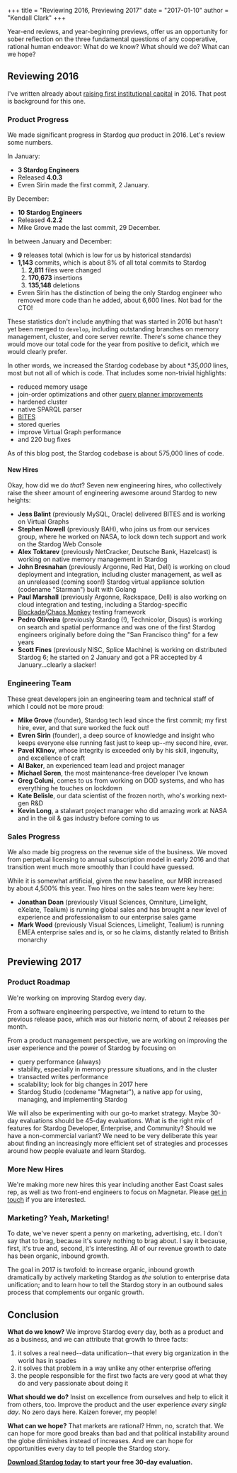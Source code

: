 +++
title = "Reviewing 2016, Previewing 2017"
date = "2017-01-10" 
author = "Kendall Clark"
+++

Year-end reviews, and year-beginning previews, offer us an opportunity for sober
reflection on the three fundamental questions of any cooperative, rational human
endeavor: What do we know? What should we do? What can we hope?<!--more-->

## Reviewing 2016

I've written already
about
[raising first institutional capital](http://blog.stardog.com/stardog-raises-a-seed-round/) in 2016.
That post is background for this one.

### Product Progress

We made significant progress in Stardog *qua* product in 2016. Let's review some
numbers.

In January:

* **3 Stardog Engineers**
* Released **4.0.3**
* Evren Sirin made the first commit, 2 January.

By December:

* **10 Stardog Engineers**
* Released **4.2.2**
* Mike Grove made the last commit, 29 December.

In between January and December:

* **9** releases total (which is low for us by historical standards)
* **1,143** commits, which is about 8% of all total commits to Stardog
   1. **2,811** files were changed
   1. **170,673** insertions
   1. **135,148** deletions
* Evren Sirin has the distinction of being the only Stardog engineer who removed
  more code than he added, about 6,600 lines. Not bad for the CTO!

These statistics don't include anything that was started in 2016 but hasn't yet
been merged to `develop`, including outstanding branches on memory management,
cluster, and core server rewrite. There's some chance they would move our total
code for the year from positive to deficit, which we would clearly prefer.

In other words, we increased the Stardog codebase by about **35,000* lines, most
but not all of which is code. That includes some non-trivial highlights:

* reduced memory usage
* join-order optimizations and
   other
   [query planner improvements](http://blog.stardog.com/how-to-read-stardog-query-plans/)
* hardened cluster 
* native SPARQL parser
* [BITES](http://docs.stardog.com/#_unstructured_data)
* stored queries
* improve Virtual Graph performance
* and 220 bug fixes

As of this blog post, the Stardog codebase is about 575,000 lines of code.

#### New Hires

Okay, how did we do *that*? Seven new engineering hires, who collectively raise
the sheer amount of engineering awesome around Stardog to new heights:

* **Jess Balint** (previously MySQL, Oracle) delivered BITES and is working on
  Virtual Graphs
* **Stephen Nowell** (previously BAH), who joins us from our services group, where
  he worked on NASA, to lock down tech support and work on the Stardog Web
  Console
* **Alex Toktarev** (previously NetCracker, Deutsche Bank, Hazelcast) is working
  on native memory management in Stardog
* **John Bresnahan** (previously Argonne, Red Hat, Dell) is working on cloud
  deployment and integration, including cluster management, as well as an
  unreleased (coming soon!) Stardog virtual appliance solution (codename
  "Starman") built with Golang
* **Paul Marshall** (previously Argonne, Rackspace, Dell) is also working on
  cloud integration and testing, including a
  Stardog-specific
  [Blockade](https://github.com/dcm-oss/blockade)/[Chaos Monkey](https://github.com/Netflix/SimianArmy/wiki/Chaos-Monkey) testing framework
* **Pedro Oliveira** (previously Stardog (!), Technicolor, Disqus) is working on
  search and spatial performance and was one of the first Stardog engineers
  originally before doing the "San Francisco thing" for a few years
* **Scott Fines** (previously NISC, Splice Machine) is working on distributed
  Stardog 6; he started on 2 January and got a PR accepted by 4
  January...clearly a slacker!

### Engineering Team

These great developers join an engineering team and technical staff of which I
could not be more proud:

* **Mike Grove** (founder), Stardog tech lead since the first commit; my first hire,
  ever, and that sure worked the fuck out!
* **Evren Sirin** (founder), a deep source of knowledge and insight who keeps
  everyone else running fast just to keep up--my second hire, ever.
* **Pavel Klinov**, whose integrity is exceeded only by his skill, ingenuity, and
  excellence of craft
* **Al Baker**, an experienced team lead and project manager 
* **Michael Soren**, the most maintenance-free developer I've known
* **Greg Coluni**, comes to us from working on DOD systems, and who has everything
  he touches on lockdown
* **Kate Belisle**, our data scientist of the frozen north, who's working next-gen
  R&D 
* **Kevin Long**, a stalwart project manager who did amazing work at NASA and in
  the oil & gas industry before coming to us

### Sales Progress

We also made big progress on the revenue side of the business. We moved from
perpetual licensing to annual subscription model in early 2016 and that
transition went much more smoothly than I could have guessed.

While it is somewhat artificial, given the new baseline, our MRR increased by
about 4,500% this year. Two hires on the sales team were key here:

* **Jonathan Doan** (previously Visual Sciences, Omniture, Limelight, eXelate,
  Tealium) is running global sales and has brought a new level of experience and
  professionalism to our enterprise sales game
* **Mark Wood** (previously Visual Sciences, Limelight, Tealium) is running EMEA
  enterprise sales and is, or so he claims, distantly related to British
  monarchy

## Previewing 2017

### Product Roadmap

We're working on improving Stardog every day.

From a software engineering perspective, we intend to return to the previous
release pace, which was our historic norm, of about 2 releases per month.

From a product management perspective, we are working on improving the user
experience and the power of Stardog by focusing on

* query performance (always)
* stability, especially in memory pressure situations, and in the cluster
* transacted writes performance
* scalability; look for big changes in 2017 here
* Stardog Studio (codename "Magnetar"), a native app for using, managing, and
   implementing Stardog

We will also be experimenting with our go-to market strategy. Maybe 30-day
evaluations should be 45-day evaluations. What is the right mix of features for
Stardog Developer, Enterprise, and Community? Should we have a non-commercial
variant? We need to be very deliberate this year about finding an increasingly
more efficient set of strategies and processes around how people evaluate and
learn Stardog.

### More New Hires

We're making more new hires this year including another East Coast sales rep, as
well as two front-end engineers to focus on Magnetar.
Please [get in touch](mailto:inquiries@stardog.com) if you are interested.

### Marketing? Yeah, Marketing!

To date, we've never spent a penny on marketing, advertising, etc. I don't say
that to brag, because it's surely nothing to brag about. I say it because,
first, it's true and, second, it's interesting. All of our revenue growth to
date has been organic, inbound growth. 

The goal in 2017 is twofold: to increase organic, inbound growth dramatically by
actively marketing Stardog as *the* solution to enterprise data unification; and
to learn how to tell the Stardog story in an outbound sales process that
complements our organic growth.

## Conclusion 

**What do we know?** We improve Stardog every day, both as a product and as a
business, and we can attribute that growth to three facts:

1. it solves a real need--data unification--that every big organization in the world has in spades
1. it solves that problem in a way unlike any other enterprise offering
1. the people responsible for the first two facts are very good at what they do
   and very passionate about doing it

**What should we do?** Insist on excellence from ourselves and help to elicit it
from others, too. Improve the product and the user experience *every single
day*. No zero days here. Kaizen forever, my people!

**What can we hope?** That markets are rational? Hmm, no, scratch that. We can
hope for more good breaks than bad and that political instability around the
globe diminishes instead of increases. And we can hope for opportunities every
day to tell people the Stardog story.

**[Download Stardog today](http://stardog.com/) to start your free 30-day
evaluation.**
